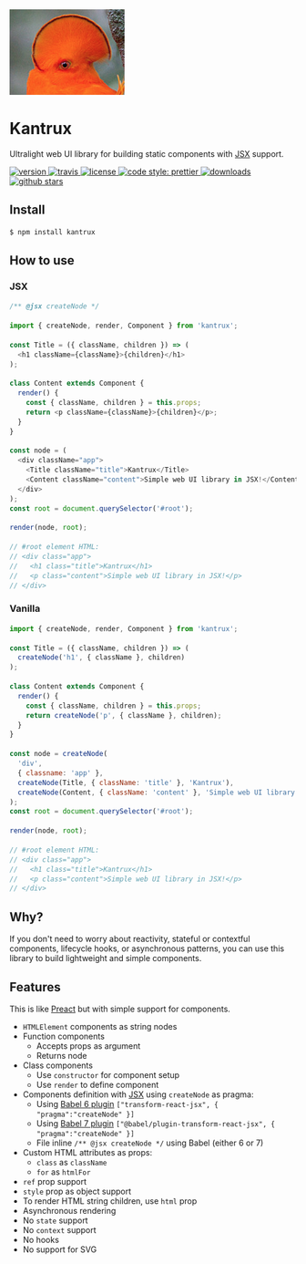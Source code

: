 <img src="kantrux.png" height="150" alt="Kantrux's logo">

# Kantrux

Ultralight web UI library for building static components with [JSX](https://facebook.github.io/jsx/) support.

<a href="https://npmjs.org/package/kantrux">
  <img src="https://img.shields.io/npm/v/kantrux.svg" alt="version" />
</a>
<a href="https://travis-ci.org/romelperez/kantrux">
  <img src="https://img.shields.io/travis/romelperez/kantrux.svg" alt="travis" />
</a>
<a href="https://github.com/romelperez/kantrux/blob/master/LICENSE">
  <img src="https://img.shields.io/github/license/romelperez/kantrux.svg?maxAge=2592000" alt="license" />
</a>
<a href="https://github.com/prettier/prettier">
  <img src="https://img.shields.io/badge/code_style-prettier-ff69b4.svg?style=flat-square" alt="code style: prettier">
</a>
<a href="https://npmjs.org/package/kantrux">
  <img src="https://img.shields.io/npm/dm/kantrux.svg" alt="downloads" />
</a>
<a href="https://github.com/romelperez/kantrux">
  <img src="https://img.shields.io/github/stars/romelperez/kantrux.svg?style=social&label=stars" alt="github stars" />
</a>

## Install

```bash
$ npm install kantrux
```

## How to use

### JSX

```js
/** @jsx createNode */

import { createNode, render, Component } from 'kantrux';

const Title = ({ className, children }) => (
  <h1 className={className}>{children}</h1>
);

class Content extends Component {
  render() {
    const { className, children } = this.props;
    return <p className={className}>{children}</p>;
  }
}

const node = (
  <div className="app">
    <Title className="title">Kantrux</Title>
    <Content className="content">Simple web UI library in JSX!</Content>
  </div>
);
const root = document.querySelector('#root');

render(node, root);

// #root element HTML:
// <div class="app">
//   <h1 class="title">Kantrux</h1>
//   <p class="content">Simple web UI library in JSX!</p>
// </div>
```

### Vanilla

```js
import { createNode, render, Component } from 'kantrux';

const Title = ({ className, children }) => (
  createNode('h1', { className }, children)
);

class Content extends Component {
  render() {
    const { className, children } = this.props;
    return createNode('p', { className }, children);
  }
}

const node = createNode(
  'div',
  { classname: 'app' },
  createNode(Title, { className: 'title' }, 'Kantrux'),
  createNode(Content, { className: 'content' }, 'Simple web UI library in JSX!')
);
const root = document.querySelector('#root');

render(node, root);

// #root element HTML:
// <div class="app">
//   <h1 class="title">Kantrux</h1>
//   <p class="content">Simple web UI library in JSX!</p>
// </div>
```

## Why?

If you don't need to worry about reactivity, stateful or contextful components,
lifecycle hooks, or asynchronous patterns, you can use this library to build
lightweight and simple components.

## Features

This is like [Preact](https://preactjs.com) but with simple support for components.

- `HTMLElement` components as string nodes
- Function components
    - Accepts props as argument
    - Returns node
- Class components
    - Use `constructor` for component setup
    - Use `render` to define component
- Components definition with [JSX](https://facebook.github.io/jsx/) using `createNode` as pragma:
    - Using [Babel 6 plugin](https://babeljs.io/docs/en/6.26.3/babel-plugin-transform-react-jsx) `["transform-react-jsx", { "pragma":"createNode" }]`
    - Using [Babel 7 plugin](https://babeljs.io/docs/en/babel-plugin-transform-react-jsx) `["@babel/plugin-transform-react-jsx", { "pragma":"createNode" }]`
    - File inline `/** @jsx createNode */` using Babel (either 6 or 7)
- Custom HTML attributes as props:
    - `class` as `className`
    - `for` as `htmlFor`
- `ref` prop support
- `style` prop as object support
- To render HTML string children, use `html` prop
- Asynchronous rendering
- No `state` support
- No `context` support
- No hooks
- No support for SVG
